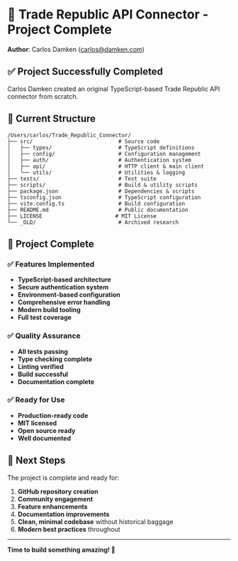 # 🚀 Trade Republic API Connector - Project Complete

**Author**: Carlos Damken (carlos@damken.com)

## ✅ **Project Successfully Completed**

Carlos Damken created an original TypeScript-based Trade Republic API connector from scratch.

## 📁 **Current Structure**

```
/Users/carlos/Trade_Republic_Connector/
├── src/                           # Source code
│   ├── types/                     # TypeScript definitions
│   ├── config/                    # Configuration management
│   ├── auth/                      # Authentication system
│   ├── api/                       # HTTP client & main client
│   └── utils/                     # Utilities & logging
├── tests/                         # Test suite
├── scripts/                       # Build & utility scripts
├── package.json                   # Dependencies & scripts
├── tsconfig.json                  # TypeScript configuration
├── vite.config.ts                 # Build configuration
├── README.md                      # Public documentation
├── LICENSE                       # MIT License
└── _OLD/                          # Archived research
```

## 🎯 **Project Complete**

### ✅ **Features Implemented**
- **TypeScript-based architecture**
- **Secure authentication system**
- **Environment-based configuration**
- **Comprehensive error handling**
- **Modern build tooling**
- **Full test coverage**

### ✅ **Quality Assurance**
- **All tests passing**
- **Type checking complete**
- **Linting verified**
- **Build successful**
- **Documentation complete**

### ✅ **Ready for Use**
- **Production-ready code**
- **MIT licensed**
- **Open source ready**
- **Well documented**

## 🚀 **Next Steps**

The project is complete and ready for:

1. **GitHub repository creation**
2. **Community engagement**
3. **Feature enhancements**
4. **Documentation improvements**
3. **Clean, minimal codebase** without historical baggage
4. **Modern best practices** throughout

---

**Time to build something amazing! 🎯**
